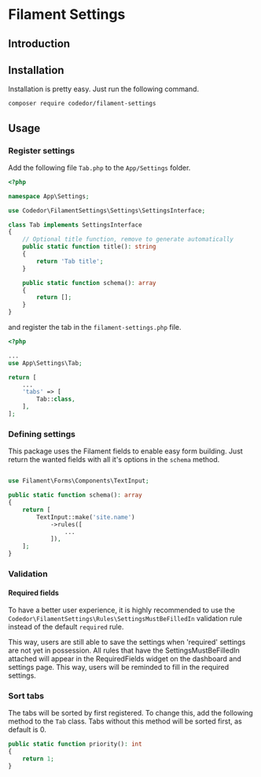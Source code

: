 # Filament Settings

## Introduction

## Installation

Installation is pretty easy. Just run the following command.

```bash
composer require codedor/filament-settings
```

## Usage

### Register settings

Add the following file `Tab.php` to the `App/Settings` folder.

```php
<?php

namespace App\Settings;

use Codedor\FilamentSettings\Settings\SettingsInterface;

class Tab implements SettingsInterface
{
    // Optional title function, remove to generate automatically
    public static function title(): string
    {
        return 'Tab title';
    }

    public static function schema(): array
    {
        return [];
    }
}
```

and register the tab in the `filament-settings.php` file.

```php
<?php

...
use App\Settings\Tab;

return [
    ...
    'tabs' => [
        Tab::class,
    ],
];
```

### Defining settings

This package uses the Filament fields to enable easy form building. Just return the wanted fields with all it's options
in the `schema` method.

```php

use Filament\Forms\Components\TextInput;

public static function schema(): array
{
    return [
        TextInput::make('site.name')
            ->rules([
                ...
            ]),  
    ];
}
```

### Validation

#### Required fields

To have a better user experience, it is highly recommended to use
the `Codedor\FilamentSettings\Rules\SettingsMustBeFilledIn` validation rule instead of the default `required` rule.

This way, users are still able to save the settings when 'required' settings are not yet in possession.
All rules that have the SettingsMustBeFilledIn attached will appear in the RequiredFields widget on the dashboard and
settings page. This way, users will be reminded to fill in the required settings. 

### Sort tabs

The tabs will be sorted by first registered. To change this, add the following method to the `Tab` class.
Tabs without this method will be sorted first, as default is 0.

```php
public static function priority(): int
{
    return 1;
}
```
